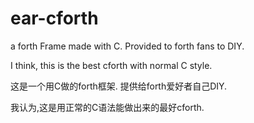 # ear-cforth
a forth Frame made with C. Provided to forth fans to DIY.

I think, this is the best cforth with normal C style.


这是一个用C做的forth框架. 提供给forth爱好者自己DIY.

我认为,这是用正常的C语法能做出来的最好cforth.
